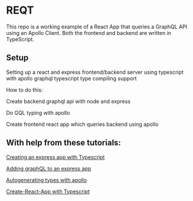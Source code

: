 # REQT
This repo is a working example of a React App that queries a GraphQL API using an Apollo Client. Both the frontend and backend are written in TypeScript.

## Setup
Setting up a react and express frontend/backend server using typescript with apollo graphql typescript type compiling support

How to do this: 

Create backend graphql api with node and express

Do GQL typing with apollo

Create frontend react app which queries backend using apollo

## With help from these tutorials:

[Creating an express app with Typescript](https://github.com/BrianDGLS/express-ts)


[Adding graphQL to an express app](https://medium.com/codingthesmartway-com-blog/creating-a-graphql-server-with-node-js-and-express-f6dddc5320e1)


[Autogenerating types with apollo](https://github.com/apollographql/apollo-cli)


[Create-React-App with Typescript](https://github.com/wmonk/create-react-app-typescript)

